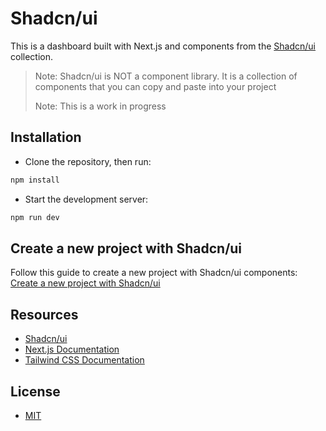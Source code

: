 # Shadcn/ui

This is a dashboard built with Next.js and components from the [Shadcn/ui](https://ui.shadcn.com/) collection.

> Note: Shadcn/ui is NOT a component library. It is a collection of components that you can copy and paste into your project
>
> Note: This is a work in progress

## Installation

- Clone the repository, then run:

```bash
npm install
```

- Start the development server:

```bash
npm run dev
```

## Create a new project with Shadcn/ui

Follow this guide to create a new project with Shadcn/ui components: [Create a new project with Shadcn/ui](https://ui.shadcn.com/docs/installation)

## Resources

- [Shadcn/ui](https://ui.shadcn.com/)
- [Next.js Documentation](https://nextjs.org/docs)
- [Tailwind CSS Documentation](https://tailwindcss.com/docs)

## License

- [MIT](LICENSE.md)
